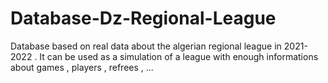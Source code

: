 # Database-Dz-Regional-League
Database based on real data about the algerian regional league in 2021-2022 . It can be used as a simulation of a league with enough informations about games , players , refrees , ...
